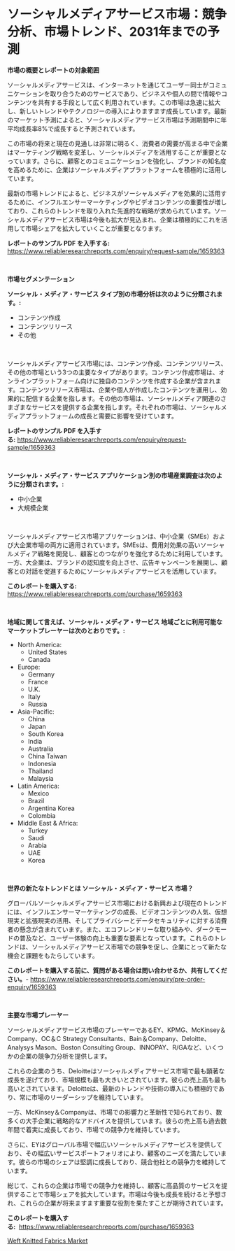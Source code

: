 <p><h1>ソーシャルメディアサービス市場：競争分析、市場トレンド、2031年までの予測</h1></p><p><strong>市場の概要とレポートの対象範囲</strong></p>
<p><p>ソーシャルメディアサービスは、インターネットを通じてユーザー同士がコミュニケーションを取り合うためのサービスであり、ビジネスや個人の間で情報やコンテンツを共有する手段として広く利用されています。この市場は急速に拡大し、新しいトレンドやテクノロジーの導入によりますます成長しています。最新のマーケット予測によると、ソーシャルメディアサービス市場は予測期間中に年平均成長率8%で成長すると予測されています。</p><p>この市場の将来と現在の見通しは非常に明るく、消費者の需要が高まる中で企業はマーケティング戦略を変革し、ソーシャルメディアを活用することが重要となっています。さらに、顧客とのコミュニケーションを強化し、ブランドの知名度を高めるために、企業はソーシャルメディアプラットフォームを積極的に活用しています。</p><p>最新の市場トレンドによると、ビジネスがソーシャルメディアを効果的に活用するために、インフルエンサーマーケティングやビデオコンテンツの重要性が増しており、これらのトレンドを取り入れた先進的な戦略が求められています。ソーシャルメディアサービス市場は今後も拡大が見込まれ、企業は積極的にこれを活用して市場シェアを拡大していくことが重要となります。</p></p>
<p><strong>レポートのサンプル PDF を入手する:</strong> <a href="https://www.reliableresearchreports.com/enquiry/request-sample/1659363">https://www.reliableresearchreports.com/enquiry/request-sample/1659363</a></p>
<p>&nbsp;</p>
<p><strong>市場セグメンテーション</strong></p>
<p><strong>ソーシャル・メディア・サービス タイプ別の市場分析は次のように分類されます。:</strong></p>
<p><ul><li>コンテンツ作成</li><li>コンテンツリリース</li><li>その他</li></ul></p>
<p>&nbsp;</p>
<p><p>ソーシャルメディアサービス市場には、コンテンツ作成、コンテンツリリース、その他の市場という3つの主要なタイプがあります。コンテンツ作成市場は、オンラインプラットフォーム向けに独自のコンテンツを作成する企業が含まれます。コンテンツリリース市場は、企業や個人が作成したコンテンツを運用し、効果的に配信する企業を指します。その他の市場は、ソーシャルメディア関連のさまざまなサービスを提供する企業を指します。それぞれの市場は、ソーシャルメディアプラットフォームの成長と需要に影響を受けています。</p></p>
<p><strong>レポートのサンプル PDF を入手する:</strong>&nbsp;<a href="https://www.reliableresearchreports.com/enquiry/request-sample/1659363">https://www.reliableresearchreports.com/enquiry/request-sample/1659363</a></p>
<p>&nbsp;</p>
<p><strong> ソーシャル・メディア・サービス アプリケーション別の市場産業調査は次のように分類されます。:</strong></p>
<p><ul><li>中小企業</li><li>大規模企業</li></ul></p>
<p>&nbsp;</p>
<p><p>ソーシャルメディアサービス市場アプリケーションは、中小企業（SMEs）および大企業市場の両方に適用されています。SMEsは、費用対効果の高いソーシャルメディア戦略を開発し、顧客とのつながりを強化するために利用しています。一方、大企業は、ブランドの認知度を向上させ、広告キャンペーンを展開し、顧客との対話を促進するためにソーシャルメディアサービスを活用しています。</p></p>
<p><strong>このレポートを購入する:</strong>&nbsp; <a href="https://www.reliableresearchreports.com/purchase/1659363">https://www.reliableresearchreports.com/purchase/1659363</a></p>
<p>&nbsp;</p>
<p><strong>地域に関して言えば、ソーシャル・メディア・サービス 地域ごとに利用可能なマーケットプレーヤーは次のとおりです。:</strong></p>
<p><ul>
    <li>
        North America:
        <ul>
            <li>United States</li>
            <li>Canada</li>
        </ul>
    </li>
    <li>
        Europe:
        <ul>
            <li>Germany</li>
            <li>France</li>
            <li>U.K.</li>
            <li>Italy</li>
            <li>Russia</li>
        </ul>
    </li>
    <li>
        Asia-Pacific:
        <ul>
            <li>China</li>
            <li>Japan</li>
            <li>South Korea</li>
            <li>India</li>
            <li>Australia</li>
            <li>China Taiwan</li>
            <li>Indonesia</li>
            <li>Thailand</li>
            <li>Malaysia</li>
        </ul>
    </li>
    <li>
        Latin America:
        <ul>
            <li>Mexico</li>
            <li>Brazil</li>
            <li>Argentina Korea</li>
            <li>Colombia</li>
        </ul>
    </li>
    <li>
        Middle East & Africa:
        <ul>
            <li>Turkey</li>
            <li>Saudi</li>
            <li>Arabia</li>
            <li>UAE</li>
            <li>Korea</li>
        </ul>
    </li>
    </ul></p>
<p>&nbsp;</p>
<p><strong>世界の新たなトレンドとは ソーシャル・メディア・サービス 市場？</strong></p>
<p><p>グローバルソーシャルメディアサービス市場における新興および現在のトレンドには、インフルエンサーマーケティングの成長、ビデオコンテンツの人気、仮想現実と拡張現実の活用、そしてプライバシーとデータセキュリティに対する消費者の懸念が含まれています。また、エコフレンドリーな取り組みや、ダークモードの普及など、ユーザー体験の向上も重要な要素となっています。これらのトレンドは、ソーシャルメディアサービス市場での競争を促し、企業にとって新たな機会と課題をもたらしています。</p></p>
<p><strong>このレポートを購入する前に、質問がある場合は問い合わせるか、共有してください。</strong>- <a href="https://www.reliableresearchreports.com/enquiry/pre-order-enquiry/1659363">https://www.reliableresearchreports.com/enquiry/pre-order-enquiry/1659363</a></p>
<p>&nbsp;</p>
<p><strong>主要な市場プレーヤー</strong></p>
<p><p>ソーシャルメディアサービス市場のプレーヤーであるEY、KPMG、McKinsey＆Company、OC＆C Strategy Consultants、Bain＆Company、Deloitte、Analysys Mason、Boston Consulting Group、INNOPAY、R/GAなど、いくつかの企業の競争力分析を提供します。</p><p>これらの企業のうち、Deloitteはソーシャルメディアサービス市場で最も顕著な成長を遂げており、市場規模も最も大きいとされています。彼らの売上高も最も高いとされています。Deloitteは、最新のトレンドや技術の導入にも積極的であり、常に市場のリーダーシップを維持しています。</p><p>一方、McKinsey＆Companyは、市場での影響力と革新性で知られており、数多くの大手企業に戦略的なアドバイスを提供しています。彼らの売上高も過去数年間で着実に成長しており、市場での競争力を維持しています。</p><p>さらに、EYはグローバル市場で幅広いソーシャルメディアサービスを提供しており、その幅広いサービスポートフォリオにより、顧客のニーズを満たしています。彼らの市場のシェアは堅調に成長しており、競合他社との競争力を維持しています。</p><p>総じて、これらの企業は市場での競争力を維持し、顧客に高品質のサービスを提供することで市場シェアを拡大しています。市場は今後も成長を続けると予想され、これらの企業が将来ますます重要な役割を果たすことが期待されています。</p></p>
<p><strong>このレポートを購入する:</strong>&nbsp;&nbsp;<a href="https://www.reliableresearchreports.com/purchase/1659363">https://www.reliableresearchreports.com/purchase/1659363</a></p>
<p><p><a href="https://copper-carbon-84f.notion.site/Weft-Knitted-Fabrics-Market-Size-Share-Trends-Analysis-Report-By-Application-Regional-Outlook-C-1f1be7efb79a4965967bf160345b4cb3">Weft Knitted Fabrics Market</a></p></p>